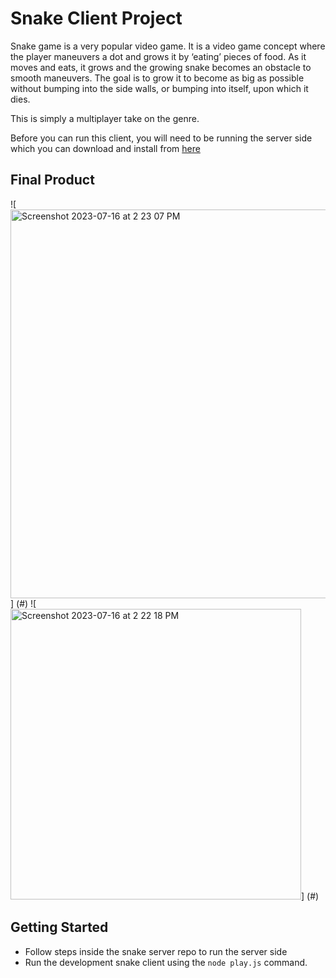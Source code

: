 # Snake Client Project

Snake game is a very popular video game. It is a video game concept where the player maneuvers a dot and grows it by ‘eating’ pieces of food. As it moves and eats, it grows and the growing snake becomes an obstacle to smooth maneuvers. The goal is to grow it to become as big as possible without bumping into the side walls, or bumping into itself, upon which it dies.

This is simply a multiplayer take on the genre.

Before you can run this client, you will need to be running the server side which you can download and install from [here](https://github.com/lighthouse-labs/snek-multiplayer)

## Final Product

![<img width="622" alt="Screenshot 2023-07-16 at 2 23 07 PM" src="https://github.com/merinnaa/snake-client/assets/107540971/5abc6321-e258-420f-a431-ba0561c4d904">]
(#)
![<img width="465" alt="Screenshot 2023-07-16 at 2 22 18 PM" src="https://github.com/merinnaa/snake-client/assets/107540971/3e082138-def7-47a1-a8df-2b91d599edad">]
(#)


## Getting Started

- Follow steps inside the snake server repo to run the server side
- Run the development snake client using the `node play.js` command.
